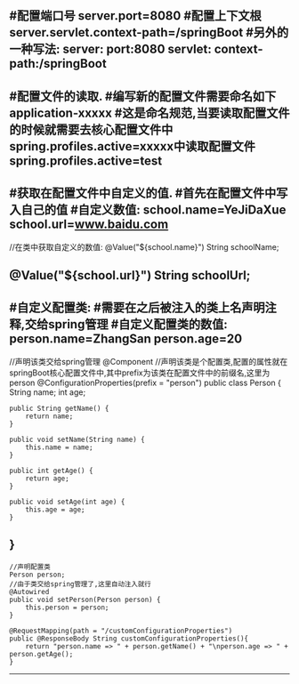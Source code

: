 #配置端口号
server.port=8080
#配置上下文根
server.servlet.context-path=/springBoot
#另外的一种写法:
server:
	port:8080
	servlet:
		context-path:/springBoot
------------------------------------------------------------------

#配置文件的读取.
#编写新的配置文件需要命名如下application-xxxxx
#这是命名规范,当要读取配置文件的时候就需要去核心配置文件中spring.profiles.active=xxxxx中读取配置文件
spring.profiles.active=test
------------------------------------------------------------------

#获取在配置文件中自定义的值.
#首先在配置文件中写入自己的值
#自定义数值:
school.name=YeJiDaXue
school.url=www.baidu.com
---------------------------------
//在类中获取自定义的数值:
@Value("${school.name}")
    String schoolName;

@Value("${school.url}")
String schoolUrl;
------------------------------------------------------------------

#自定义配置类:
#需要在之后被注入的类上名声明注释,交给spring管理
#自定义配置类的数值:
person.name=ZhangSan
person.age=20
---------------------------------
//声明该类交给spring管理
@Component
//声明该类是个配置类,配置的属性就在springBoot核心配置文件中,其中prefix为该类在配置文件中的前缀名,这里为person
@ConfigurationProperties(prefix = "person")
public class Person {
    String name;
    int age;

    public String getName() {
        return name;
    }

    public void setName(String name) {
        this.name = name;
    }

    public int getAge() {
        return age;
    }

    public void setAge(int age) {
        this.age = age;
    }
}
---------------------------------
	//声明配置类
	Person person;
	//由于类交给spring管理了,这里自动注入就行
    @Autowired
    public void setPerson(Person person) {
        this.person = person;
    }

    @RequestMapping(path = "/customConfigurationProperties")
    public @ResponseBody String customConfigurationProperties(){
        return "person.name => " + person.getName() + "\nperson.age => " + person.getAge();
    }
------------------------------------------------------------------

